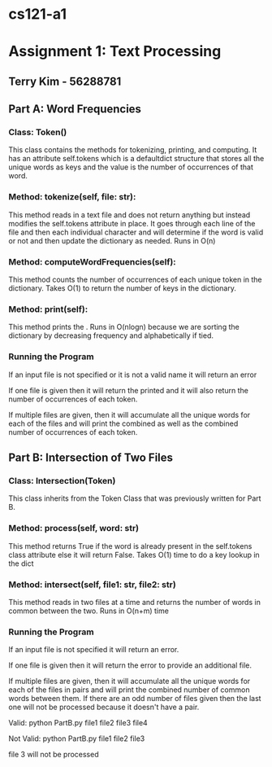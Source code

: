 # cs121-a1

# Assignment 1: Text Processing
## Terry Kim - 56288781
## Part A: Word Frequencies

### Class: Token()

This class contains the methods for tokenizing, printing, and computing. It has an attribute self.tokens which is a defaultdict structure that stores all the unique words as keys
and the value is the number of occurrences of that word. 

### Method: tokenize(self, file: str):

This method reads in a text file and does not return anything but instead modifies the self.tokens attribute in place. It goes through each line of the file and then each individual character and will determine if the word is valid or not and then update the dictionary as needed. Runs in O(n)

### Method: computeWordFrequencies(self):

This method counts the number of occurrences of each unique token in the dictionary. Takes O(1) to return the number of keys in the dictionary.

### Method: print(self):

This method prints the <token> <freq>. Runs in O(nlogn) because we are sorting the dictionary by decreasing frequency and alphabetically if tied.

### Running the Program

If an input file is not specified or it is not a valid name it will return an error

If one file is given then it will return the printed <token> <freq> and it will also return the number of occurrences of each token.

If multiple files are given, then it will accumulate all the unique words for each of the files and will print the combined <token> <freq> as well as the combined number of occurrences of each token.

## Part B: Intersection of Two Files

### Class: Intersection(Token)

This class inherits from the Token Class that was previously written for Part B.

### Method: process(self, word: str) 

This method returns True if the word is already present in the self.tokens class attribute else it will return False. Takes O(1) time to do a key lookup in the dict

### Method: intersect(self, file1: str, file2: str)

This method reads in two files at a time and returns the number of words in common between the two. Runs in O(n+m) time

### Running the Program

If an input file is not specified it will return an error.

If one file is given then it will return the error to provide an additional file.

If multiple files are given, then it will accumulate all the unique words for each of the files in pairs and will print the combined number of common words between them. If there are an odd number of files given then the last one will not be processed because it doesn't have a pair.

Valid:
python PartB.py file1 file2 file3 file4

Not Valid:
python PartB.py file1 file2 file3

file 3 will not be processed
